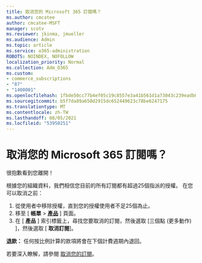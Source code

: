 ```yaml
---
title: 取消您的 Microsoft 365 訂閱嗎？
ms.author: cmcatee
author: cmcatee-MSFT
manager: scotv
ms.reviewer: jkinma, jmueller
ms.audience: Admin
ms.topic: article
ms.service: o365-administration
ROBOTS: NOINDEX, NOFOLLOW
localization_priority: Normal
ms.collection: Adm_O365
ms.custom:
- commerce_subscriptions
- "87"
- "1400001"
ms.openlocfilehash: 1fbde50cc77b4ef05c19c8557e3a41b561d1a73043c239eadb0f18a34af5d639
ms.sourcegitcommit: b5f7da89a650d2915dc652449623c78be6247175
ms.translationtype: MT
ms.contentlocale: zh-TW
ms.lasthandoff: 08/05/2021
ms.locfileid: "53950251"
---
```

# <a name="canceling-your-microsoft-365-subscription"></a>取消您的 Microsoft 365 訂閱嗎？

很抱歉看到您離開！
  
根據您的組織資料，我們相信您目前的所有訂閱都有超過25個指派的授權。 在您可以取消之前：

1. 從使用者中移除授權，直到您的授權使用者不足25個為止。
2. 移至 [ **帳單** \> **[產品](https://go.microsoft.com/fwlink/p/?linkid=842054)** ] 頁面。
3. 在 [ **產品** ] 索引標籤上，尋找您要取消的訂閱，然後選取 [三個點 (更多動作) ]，然後選取 [ **取消訂閱**]。

**退款：** 任何按比例計算的款項將會在下個計費週期內退回。

若要深入瞭解，請參閱 [取消您的訂閱](/microsoft-365/commerce/subscriptions/cancel-your-subscription)。